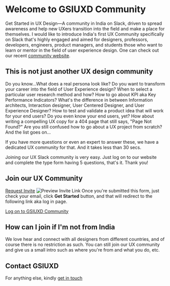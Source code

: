 # Welcome to GSIUXD Community

Get Started in UX Design—A community in India on Slack, driven to spread awareness and help new UXers transition into the field and make a place for themselves. I would like to introduce India's first UX Community specifically on Slack that's highly engaged and aimed for designers, professors, developers, engineers, product managers, and students those who want to learn or mentor in the field of user experience design. One can check out our recent [community website](http://www.gsiuxd.co).


## This is not just another UX design community

Do you know...What does a real persona look like? Do you want to transform your career into the field of User Experience design? When to select a particular user research method and how? How to go about KPI aka Key Performance Indicators? What's the difference in between Information architects, Interaction designer, User Centered Designer, and User Experience Designer? How to test and validate a product idea that will work for your end users? Do you even know your end users, yet? How about writing a compelling UX copy for a 404 page that still says, "Page Not Found?" Are you still confused how to go about a UX project from scratch? And the list goes on...

If you have more questions or even an expert to answer these, we have a dedicated UX community for that. And it takes less than 30 secs.

Joining our UX Slack community is very easy. Just log on to our website and complete the type form having 5 questions, that's it. Thank you!

## Join our UX Community
[Request Invite](https://gsiuxd.herokuapp.com/)
![Preview Invite Link](https://github.com/abinashmohanty/gsiuxd/blob/master/invite_new.png "Preview Invite Link")
Once you're submitted this form, just check your email, click **Get Started** button, and that will redirect to the following link aka log in page.

[Log on to GSIUXD Community](https://getstartedinuxdesign.slack.com/)

## How can I join if I'm not from India

We love hear and connect with all designers from different countries, and of course there is no restriction as such. You can still join our UX community and give us a small intro such as where you're from and what you do, etc.

## Contact GSIUXD

For anything else, kindly [get in touch](http://www.gsiuxd.co/contact-gsiuxd/)
